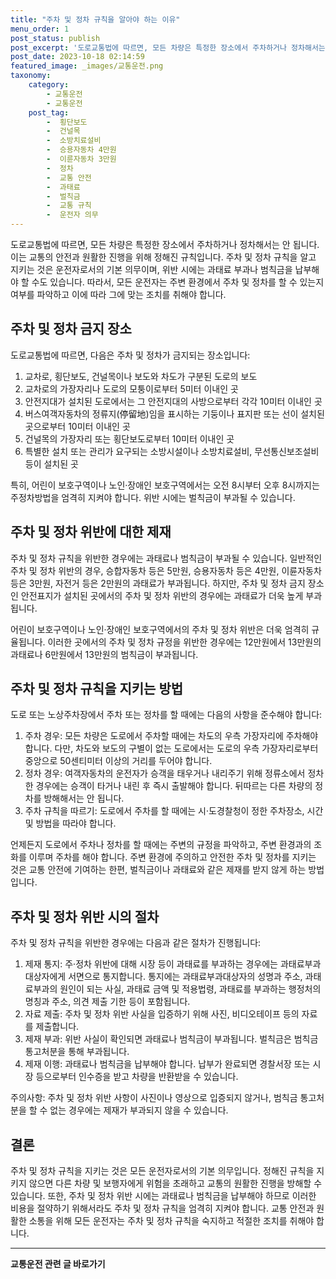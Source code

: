```yaml
---
title: "주차 및 정차 규칙을 알아야 하는 이유"
menu_order: 1
post_status: publish
post_excerpt: '도로교통법에 따르면, 모든 차량은 특정한 장소에서 주차하거나 정차해서는 안 됩니다. 이는 교통의 안전과 원활한 진행을 위해 정해진 규칙입니다. 주차 및 정차 규칙을 알고 지키는 것은 운전자로서의 기본 의무이며, 위반 시에는 과태료 부과나 범칙금을 납부해야 할 수도 있습니다. 따라서, 모든 운전자는 주변 환경에서 주차 및 정차를 할 수 있는지 여부를 파악하고 이에 따라 그에 맞는 조치를 취해야 합니다.'
post_date: 2023-10-18 02:14:59
featured_image: _images/교통운전.png
taxonomy:
    category:
        - 교통운전
        - 교통운전
    post_tag:
        -  횡단보도
        -  건널목
        -  소방치료설비
        -  승용자동차 4만원
        -  이륜자동차 3만원
        -  정차
        -  교통 안전
        -  과태료
        -  벌칙금
        -  교통 규칙
        -  운전자 의무
---
```



도로교통법에 따르면, 모든 차량은 특정한 장소에서 주차하거나 정차해서는 안 됩니다. 이는 교통의 안전과 원활한 진행을 위해 정해진 규칙입니다. 주차 및 정차 규칙을 알고 지키는 것은 운전자로서의 기본 의무이며, 위반 시에는 과태료 부과나 범칙금을 납부해야 할 수도 있습니다. 따라서, 모든 운전자는 주변 환경에서 주차 및 정차를 할 수 있는지 여부를 파악하고 이에 따라 그에 맞는 조치를 취해야 합니다.

## 주차 및 정차 금지 장소

도로교통법에 따르면, 다음은 주차 및 정차가 금지되는 장소입니다:

1. 교차로, 횡단보도, 건널목이나 보도와 차도가 구분된 도로의 보도
2. 교차로의 가장자리나 도로의 모퉁이로부터 5미터 이내인 곳
3. 안전지대가 설치된 도로에서는 그 안전지대의 사방으로부터 각각 10미터 이내인 곳
4. 버스여객자동차의 정류지(停留地)임을 표시하는 기둥이나 표지판 또는 선이 설치된 곳으로부터 10미터 이내인 곳
5. 건널목의 가장자리 또는 횡단보도로부터 10미터 이내인 곳
6. 특별한 설치 또는 관리가 요구되는 소방시설이나 소방치료설비, 무선통신보조설비 등이 설치된 곳

특히, 어린이 보호구역이나 노인·장애인 보호구역에서는 오전 8시부터 오후 8시까지는 주정차방법을 엄격히 지켜야 합니다. 위반 시에는 벌칙금이 부과될 수 있습니다.

## 주차 및 정차 위반에 대한 제재

주차 및 정차 규칙을 위반한 경우에는 과태료나 범칙금이 부과될 수 있습니다. 일반적인 주차 및 정차 위반의 경우, 승합자동차 등은 5만원, 승용자동차 등은 4만원, 이륜자동차 등은 3만원, 자전거 등은 2만원의 과태료가 부과됩니다. 하지만, 주차 및 정차 금지 장소인 안전표지가 설치된 곳에서의 주차 및 정차 위반의 경우에는 과태료가 더욱 높게 부과됩니다.

어린이 보호구역이나 노인·장애인 보호구역에서의 주차 및 정차 위반은 더욱 엄격히 규율됩니다. 이러한 곳에서의 주차 및 정차 규정을 위반한 경우에는 12만원에서 13만원의 과태료나 6만원에서 13만원의 범칙금이 부과됩니다.

## 주차 및 정차 규칙을 지키는 방법

도로 또는 노상주차장에서 주차 또는 정차를 할 때에는 다음의 사항을 준수해야 합니다:

1. 주차 경우: 모든 차량은 도로에서 주차할 때에는 차도의 우측 가장자리에 주차해야 합니다. 다만, 차도와 보도의 구별이 없는 도로에서는 도로의 우측 가장자리로부터 중앙으로 50센티미터 이상의 거리를 두어야 합니다.
2. 정차 경우: 여객자동차의 운전자가 승객을 태우거나 내리주기 위해 정류소에서 정차한 경우에는 승객이 타거나 내린 후 즉시 출발해야 합니다. 뒤따르는 다른 차량의 정차를 방해해서는 안 됩니다.
3. 주차 규칙을 따르기: 도로에서 주차를 할 때에는 시·도경찰청이 정한 주차장소, 시간 및 방법을 따라야 합니다.

언제든지 도로에서 주차나 정차를 할 때에는 주변의 규정을 파악하고, 주변 환경과의 조화를 이루며 주차를 해야 합니다. 주변 환경에 주의하고 안전한 주차 및 정차를 지키는 것은 교통 안전에 기여하는 한편, 벌칙금이나 과태료와 같은 제재를 받지 않게 하는 방법입니다.

## 주차 및 정차 위반 시의 절차

주차 및 정차 규칙을 위반한 경우에는 다음과 같은 절차가 진행됩니다:

1. 제재 통지: 주·정차 위반에 대해 시장 등이 과태료를 부과하는 경우에는 과태료부과대상자에게 서면으로 통지합니다. 통지에는 과태료부과대상자의 성명과 주소, 과태료부과의 원인이 되는 사실, 과태료 금액 및 적용법령, 과태료를 부과하는 행정처의 명칭과 주소, 의견 제출 기한 등이 포함됩니다.
2. 자료 제출: 주차 및 정차 위반 사실을 입증하기 위해 사진, 비디오테이프 등의 자료를 제출합니다.
3. 제재 부과: 위반 사실이 확인되면 과태료나 범칙금이 부과됩니다. 벌칙금은 범칙금 통고처분을 통해 부과됩니다.
4. 제재 이행: 과태료나 범칙금을 납부해야 합니다. 납부가 완료되면 경찰서장 또는 시장 등으로부터 인수증을 받고 차량을 반환받을 수 있습니다.

주의사항: 주차 및 정차 위반 사항이 사진이나 영상으로 입증되지 않거나, 범칙금 통고처분을 할 수 없는 경우에는 제재가 부과되지 않을 수 있습니다.

## 결론

주차 및 정차 규칙을 지키는 것은 모든 운전자로서의 기본 의무입니다. 정해진 규칙을 지키지 않으면 다른 차량 및 보행자에게 위험을 초래하고 교통의 원활한 진행을 방해할 수 있습니다. 또한, 주차 및 정차 위반 시에는 과태료나 범칙금을 납부해야 하므로 이러한 비용을 절약하기 위해서라도 주차 및 정차 규칙을 엄격히 지켜야 합니다. 교통 안전과 원활한 소통을 위해 모든 운전자는 주차 및 정차 규칙을 숙지하고 적절한 조치를 취해야 합니다.

<!-- wp:separator -->
<hr class="wp-block-separator has-alpha-channel-opacity"/>
<!-- /wp:separator -->

<!-- wp:group {"backgroundColor":"base","layout":{"type":"constrained"}} -->
<div class="wp-block-group has-base-background-color has-background"><!-- wp:paragraph {"align":"center","fontSize":"medium"} -->
<p class="has-text-align-center has-large-font-size"><strong>교통운전 관련 글 바로가기</strong></p>
<!-- /wp:paragraph -->


<!-- wp:latest-posts
{"categories":[{"id":1440,"count":19,"description":"","link":"https://uknowlaw.com/category/%ea%b5%90%ed%86%b5%ec%9a%b4%ec%a0%84/","name":"교통운전","slug":"교통운전","taxonomy":"category","parent":0,"meta":[],"_links":{"self":[{"href":"https://uknowlaw.com/wp-json/wp/v2/categories/1440"}],"collection":[{"href":"https://uknowlaw.com/wp-json/wp/v2/categories"}],"about":[{"href":"https://uknowlaw.com/wp-json/wp/v2/taxonomies/category"}],"wp:post_type":[{"href":"https://uknowlaw.com/wp-json/wp/v2/posts?categories=1440"}],"curies":[{"name":"wp","href":"https://api.w.org/{rel}","templated":true}]}}],"postsToShow":100,"excerptLength":28,"postLayout":"grid","columns":2,"featuredImageAlign":"left","featuredImageSizeSlug":"large","fontSize":"small"} /--></div>
<!-- /wp:group -->
